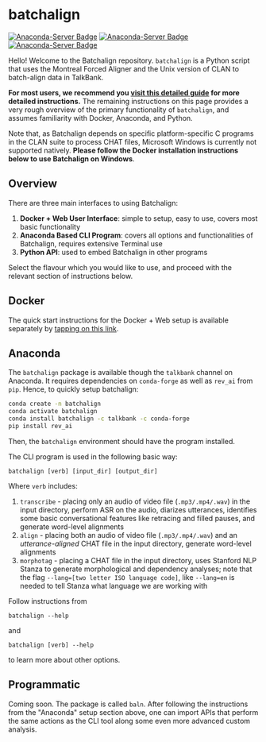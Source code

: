 # batchalign

[![Anaconda-Server Badge](https://anaconda.org/talkbank/batchalign/badges/version.svg)](https://anaconda.org/talkbank/batchalign) [![Anaconda-Server Badge](https://anaconda.org/talkbank/batchalign/badges/latest_release_date.svg)](https://anaconda.org/talkbank/batchalign) [![Anaconda-Server Badge](https://anaconda.org/talkbank/batchalign/badges/platforms.svg)](https://anaconda.org/talkbank/batchalign)

Hello! Welcome to the Batchalign repository. `batchalign` is a Python script that uses the Montreal Forced Aligner and the Unix version of CLAN to batch-align data in TalkBank.

**For most users, we recommend you [visit this detailed guide](https://talkbank.org/info/batchalign.docx) for more detailed instructions.** The remaining instructions on this page provides a very rough overview of the primary functionality of `batchalign`, and assumes familiarity with Docker, Anaconda, and Python. 

Note that, as Batchalign depends on specific platform-specific C programs in the CLAN suite to process CHAT files, Microsoft Windows is currently not supported natively. **Please follow the Docker installation instructions below to use Batchalign on Windows**.

## Overview
There are three main interfaces to using Batchalign:

1. **Docker + Web User Interface**: simple to setup, easy to use, covers most basic functionality
2. **Anaconda Based CLI Program**: covers all options and functionalities of Batchalign, requires extensive Terminal use
3. **Python API**: used to embed Batchalign in other programs

Select the flavour which you would like to use, and proceed with the relevant section of instructions below.

## Docker
The quick start instructions for the Docker + Web setup is available separately by [tapping on this link](https://github.com/TalkBank/batchalign-docker). 

## Anaconda
The `batchalign` package is available though the `talkbank` channel on Anaconda. It requires dependencies on `conda-forge` as well as `rev_ai` from `pip`. Hence, to quickly setup batchalign:

```bash
conda create -n batchalign
conda activate batchalign
conda install batchalign -c talkbank -c conda-forge
pip install rev_ai
```

Then, the `batchalign` environment should have the program installed. 

The CLI program is used in the following basic way:

```
batchalign [verb] [input_dir] [output_dir]
```

Where `verb` includes:

1. `transcribe` - placing only an audio of video file (`.mp3/.mp4/.wav`) in the input directory, perform ASR on the audio, diarizes utterances, identifies some basic conversational features like retracing and filled pauses, and generate word-level alignments
2. `align` - placing both an audio of video file (`.mp3/.mp4/.wav`) and an *utterance-aligned* CHAT file in the input directory, generate word-level alignments
3. `morphotag` - placing a CHAT file in the input directory, uses Stanford NLP Stanza to generate morphological and dependency analyses; note that the flag `--lang=[two letter ISO language code]`, like `--lang=en` is needed to tell Stanza what language we are working with

Follow instructions from

```
batchalign --help
```

and 

```
batchalign [verb] --help
```

to learn more about other options.

## Programmatic
Coming soon. The package is called `baln`. After following the instructions from the "Anaconda" setup section above, one can import APIs that perform the same actions as the CLI tool along some even more advanced custom analysis.


